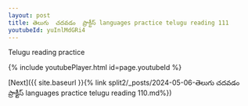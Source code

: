 ```yaml
---
layout: post
title: తెలుగు  చదవడం  ప్రాక్టీస్ languages practice telugu reading 111
youtubeId: yuInlMdGRi4
---
```

 
 
Telugu reading practice
 
 
 
 
 


{% include youtubePlayer.html id=page.youtubeId %}
 
[Next]({{ site.baseurl }}{% link  split2/_posts/2024-05-06-తెలుగు  చదవడం  ప్రాక్టీస్ languages practice telugu reading 110.md%})
 
